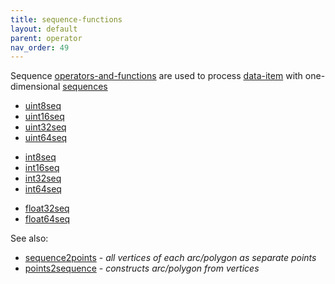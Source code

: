 ```yaml
---
title: sequence-functions
layout: default
parent: operator
nav_order: 49
---
```

Sequence [operators-and-functions](operators-and-functions) are used to process [data-item](data-item) with one-dimensional [sequences](https://en.wikipedia.org/wiki/Sequence)

-   [uint8seq](uint8seq)
-   [uint16seq](uint16seq)
-   [uint32seq](uint32seq)
-   [uint64seq](uint64seq)

<!-- -->

-   [int8seq](int8seq)
-   [int16seq](int16seq)
-   [int32seq](int32seq)
-   [int64seq](int64seq)

<!-- -->

-   [float32seq](float32seq)
-   [float64seq](float64seq)

See also:

-   [sequence2points](sequence2points) - *all vertices of each arc/polygon as separate points*
-   [points2sequence](points2sequence) - *constructs arc/polygon from vertices*